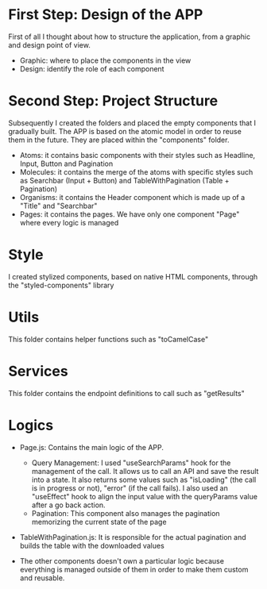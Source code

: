 # First Step: Design of the APP

First of all I thought about how to structure the application, from a graphic and design point of view.

- Graphic: where to place the components in the view
- Design: identify the role of each component

# Second Step: Project Structure

Subsequently I created the folders and placed the empty components that I gradually built.
The APP is based on the atomic model in order to reuse them in the future.
They are placed within the "components" folder.

- Atoms: it contains basic components with their styles such as Headline, Input, Button and Pagination
- Molecules: it contains the merge of the atoms with specific styles such as Searchbar (Input + Button) and TableWithPagination (Table + Pagination)
- Organisms: it contains the Header component which is made up of a "Title" and "Searchbar"
- Pages: it contains the pages. We have only one component "Page" where every logic is managed

# Style

I created stylized components, based on native HTML components, through the "styled-components" library

# Utils

This folder contains helper functions such as "toCamelCase"

# Services

This folder contains the endpoint definitions to call such as "getResults"

# Logics

- Page.js: Contains the main logic of the APP.

  - Query Management: I used "useSearchParams" hook for the management of the call. It allows us to call an API and save the result into a state. It also returns some values such as "isLoading" (the call is in progress or not), "error" (if the call fails). I also used an "useEffect" hook to align the input value with the queryParams value after a go back action.
  - Pagination: This component also manages the pagination memorizing the current state of the page

- TableWithPagination.js: It is responsible for the actual pagination and builds the table with the downloaded values

- The other components doesn't own a particular logic because everything is managed outside of them in order to make them custom and reusable.
